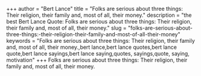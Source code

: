 +++
author = "Bert Lance"
title = "Folks are serious about three things: Their religion, their family and, most of all, their money."
description = "the best Bert Lance Quote: Folks are serious about three things: Their religion, their family and, most of all, their money."
slug = "folks-are-serious-about-three-things:-their-religion-their-family-and-most-of-all-their-money"
keywords = "Folks are serious about three things: Their religion, their family and, most of all, their money.,bert lance,bert lance quotes,bert lance quote,bert lance sayings,bert lance saying,quotes, sayings,quote, saying, motivation"
+++
Folks are serious about three things: Their religion, their family and, most of all, their money.
